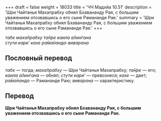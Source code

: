 +++
draft = false
weight = 18033
title = 'ЧЧ Мадхйа 10.51'
description = 'Шри Чайтанья Махапрабху обнял Бхавананду Рая, с большим уважением отозвавшись о его сыне Рамананде Рае.'
summary = 'Шри Чайтанья Махапрабху обнял Бхавананду Рая, с большим уважением отозвавшись о его сыне Рамананде Рае.'
+++

_табе маха̄прабху та̄н̇ре каила а̄лин̇гана  
стути кари’ кахе ра̄ма̄нанда-виваран̣а_

## Пословный перевод

_табе_ — тогда; _маха̄прабху_ — Шри Чайтанья Махапрабху; _та̄н̇ре_ — его; _каила_ _а̄лин̇гана_ — обнял; _стути_ _кари’_ — превознеся; _кахе_ — дает; _ра̄ма̄нанда_ — Рамананде Раю; _виваран̣а_ — характеристику.

## Перевод

**Шри Чайтанья Махапрабху обнял Бхавананду Рая, с большим уважением отозвавшись о его сыне Рамананде Рае.**
